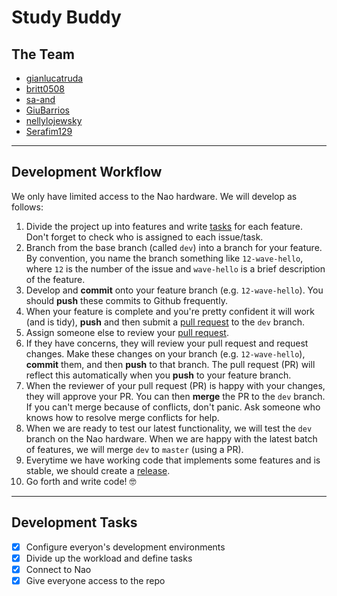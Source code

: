 # Study Buddy

## The Team
- [gianlucatruda](http://github.com/gianlucatruda)
- [britt0508](http://github.com/britt0508)
- [sa-and](http://github.com/sa-and)
- [GiuBarrios](http://github.com/GiuBarrios)
- [nellylojewsky](http://github.com/nellylojewsky)
- [Serafim129](http://github.com/Serafim179)

---

## Development Workflow

We only have limited access to the Nao hardware. We will develop as follows:
1. Divide the project up into features and write [tasks](https://github.com/gianlucatruda/sir2019-study-buddy-group-7/issues) for each feature. Don't forget to check who is assigned to each issue/task.
2. Branch from the base branch (called `dev`) into a branch for your feature. By convention, you name the branch something like `12-wave-hello`, where `12` is the number of the issue and `wave-hello` is a brief description of the feature.
3. Develop and **commit** onto your feature branch (e.g. `12-wave-hello`). You should **push** these commits to Github frequently.
4. When your feature is complete and you're pretty confident it will work (and is tidy), **push** and then submit a [pull request](https://github.com/gianlucatruda/sir2019-study-buddy-group-7/pulls) to the `dev` branch.
5. Assign someone else to review your [pull request](https://github.com/gianlucatruda/sir2019-study-buddy-group-7/pulls).
6. If they have concerns, they will review your pull request and request changes. Make these changes on your branch (e.g. `12-wave-hello`), **commit** them, and then **push** to that branch. The pull request (PR) will reflect this automatically when you **push** to your feature branch.
7. When the reviewer of your pull request (PR) is happy with your changes, they will approve your PR. You can then **merge** the PR to the `dev` branch. If you can't merge because of conflicts, don't panic. Ask someone who knows how to resolve merge conflicts for help.
8. When we are ready to test our latest functionality, we will test the `dev` branch on the Nao hardware. When we are happy with the latest batch of features, we will merge `dev` to `master` (using a PR). 
9. Everytime we have working code that implements some features and is stable, we should create a [release](https://github.com/gianlucatruda/sir2019-study-buddy-group-7/releases).
10. Go forth and write code! 🤓

---

## Development Tasks

- [x] Configure everyon's development environments
- [x] Divide up the workload and define tasks
- [x] Connect to Nao
- [x] Give everyone access to the repo

